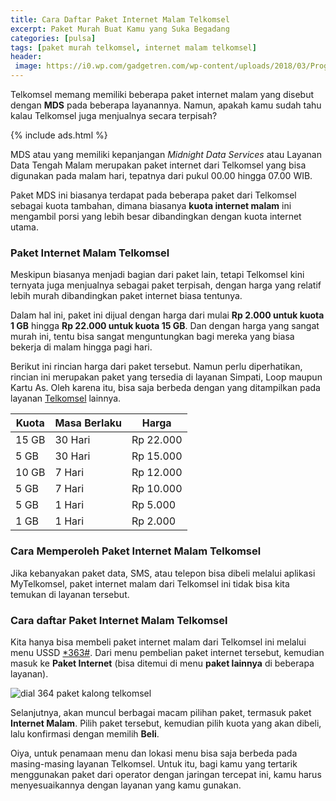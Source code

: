 ```yaml
---
title: Cara Daftar Paket Internet Malam Telkomsel
excerpt: Paket Murah Buat Kamu yang Suka Begadang
categories: [pulsa]
tags: [paket murah telkomsel, internet malam telkomsel]
header:
 image: https://i0.wp.com/gadgetren.com/wp-content/uploads/2018/03/Program-PastiBestDeal-Telkomsel-Featured.jpg
---
```


Telkomsel memang memiliki beberapa paket internet malam yang disebut dengan **MDS** pada beberapa layanannya. Namun, apakah kamu sudah tahu kalau Telkomsel juga menjualnya secara terpisah?

{% include ads.html %}

MDS atau yang memiliki kepanjangan _Midnight Data Services_ atau Layanan Data Tengah Malam merupakan paket internet dari Telkomsel yang bisa digunakan pada malam hari, tepatnya dari pukul 00.00 hingga 07.00 WIB.

Paket MDS ini biasanya terdapat pada beberapa paket dari Telkomsel sebagai kuota tambahan, dimana biasanya **kuota internet malam** ini mengambil porsi yang lebih besar dibandingkan dengan kuota internet utama.

### Paket Internet Malam Telkomsel

Meskipun biasanya menjadi bagian dari paket lain, tetapi Telkomsel kini ternyata juga menjualnya sebagai paket terpisah, dengan harga yang relatif lebih murah dibandingkan paket internet biasa tentunya.

Dalam hal ini, paket ini dijual dengan harga dari mulai **Rp 2.000 untuk kuota 1 GB** hingga **Rp 22.000 untuk kuota 15 GB**. Dan dengan harga yang sangat murah ini, tentu bisa sangat menguntungkan bagi mereka yang biasa bekerja di malam hingga pagi hari.

Berikut ini rincian harga dari paket tersebut. Namun perlu diperhatikan, rincian ini merupakan paket yang tersedia di layanan Simpati, Loop maupun Kartu As. Oleh karena itu, bisa saja berbeda dengan yang ditampilkan pada layanan [Telkomsel](https://id.m.wikipedia.org/wiki/Telkomsel) lainnya.

| Kuota | Masa Berlaku | Harga |
|---|---|---|
| 15 GB | 30 Hari | Rp 22.000 |
| 5 GB | 30 Hari | Rp 15.000 |
| 10 GB | 7 Hari | Rp 12.000 |
| 5 GB | 7 Hari | Rp 10.000 |
| 5 GB | 1 Hari | Rp 5.000 |
| 1 GB | 1 Hari | Rp 2.000 |

### Cara Memperoleh Paket Internet Malam Telkomsel

Jika kebanyakan paket data, SMS, atau telepon bisa dibeli melalui aplikasi MyTelkomsel, paket internet malam dari Telkomsel ini tidak bisa kita temukan di layanan tersebut.

### Cara daftar Paket Internet Malam Telkomsel

Kita hanya bisa membeli paket internet malam dari Telkomsel ini melalui menu USSD <a href="tel:*363#">*363#</a>. Dari menu pembelian paket internet tersebut, kemudian masuk ke **Paket Internet** (bisa ditemui di menu **paket lainnya** di beberapa layanan).

![dial 364 paket kalong telkomsel](https://i0.wp.com/gadgetren.com/wp-content/uploads/2019/02/Paket-Internet-Malam-Telkomsel.jpg)

Selanjutnya, akan muncul berbagai macam pilihan paket, termasuk paket **Internet Malam**. Pilih paket tersebut, kemudian pilih kuota yang akan dibeli, lalu konfirmasi dengan memilih **Beli**.

Oiya, untuk penamaan menu dan lokasi menu bisa saja berbeda pada masing-masing layanan Telkomsel. Untuk itu, bagi kamu yang tertarik menggunakan paket dari operator dengan jaringan tercepat ini, kamu harus menyesuaikannya dengan layanan yang kamu gunakan.
